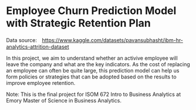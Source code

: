 # Employee Churn Prediction Model with Strategic Retention Plan

Data source:　https://www.kaggle.com/datasets/pavansubhasht/ibm-hr-analytics-attrition-dataset

In this project, we aim to understand whether an activive employee will leave the company and what are the key indicators. As the cost of replacing an employee can often be quite large, this prediction model can help us form policies or strategies that can be adopted based on the results to improve employee retention. 

Note: This is the final project for ISOM 672 Intro to Business Analytics at Emory Master of Science in Business Analytics. 
